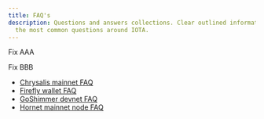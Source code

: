 ```yaml
---
title: FAQ's
description: Questions and answers collections. Clear outlined information for
  the most common questions around IOTA.
---
```


Fix AAA

Fix BBB

- [Chrysalis mainnet FAQ](/chrysalis-docs/faq)
- [Firefly wallet FAQ](/learn/wallets/firefly/faq-and-troubleshooting)
- [GoShimmer devnet FAQ](/goshimmer/faq)
- [Hornet mainnet node FAQ](/hornet/faq)
